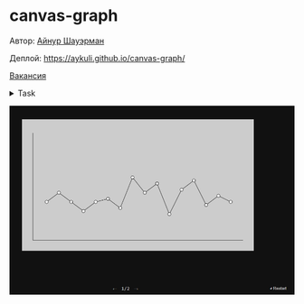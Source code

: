 # canvas-graph
Автор: [Айнур Шауэрман](https://novosibirsk.hh.ru/resume/5f4f9b0fff07d6f7440039ed1f7476456e5a50)

Деплой: https://aykuli.github.io/canvas-graph/

[Вакансия](https://novosibirsk.hh.ru/vacancy/38548756?utm_source=email&utm_medium=email&utm_campaign=company_interested&utm_content=text&sent_date=2020_08_13)



<details><summary>Task</summary>
Необходимо реализовать анимированный линейный график на Canvas, не используя дополнительных библиотек.
График должен выполнять перестроение по клику на него. Количество точек — от 2 до 10, точки должны равномерно распределяться по оси X. Координата Y для точек должна быть произвольной и не выходить за границы визуальной области.

Скетч анимации по [ссылке](https://www.figma.com/proto/89wgPvgI4dxBHiwTpsbiux/JS-task?node-id=1%3A2&viewport=787%2C600%2C0.9435064792633057&scaling=min-zoom)

</details>

![screenshot](screenshot.jpg)